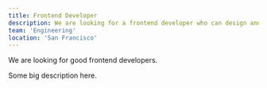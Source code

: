 ```yaml
---
title: Frontend Developer
description: We are looking for a frontend developer who can design and develop beautiful websites.
team: 'Engineering'
location: 'San Francisco'
---
```


<Lead>

We are looking for good frontend developers.

</Lead>

Some big description here.

<ApplyToJobLink href="https://rapidapi.com/guides" />
